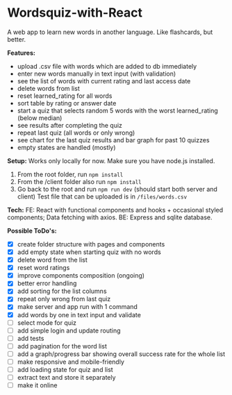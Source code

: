 # Wordsquiz-with-React
A web app to learn new words in another language. Like flashcards, but better.

**Features:**
- upload .csv file with words which are added to db immediately
- enter new words manually in text input (with validation)
- see the list of words with current rating and last access date
- delete words from list
- reset learned_rating for all words
- sort table by rating or answer date
- start a quiz that selects random 5 words with the worst learned_rating (below median)
- see results after completing the quiz
- repeat last quiz (all words or only wrong)
- see chart for the last quiz results and bar graph for past 10 quizzes
- empty states are handled (mostly)

**Setup:**
Works only locally for now. Make sure you have node.js installed.
1) From the root folder, run `npm install`
2) From the /client folder also run `npm install`
3) Go back to the root and run `npm run dev` (should start both server and client) 
Test file that can be uploaded is in `/files/words.csv`

**Tech:**
FE: React with functional components and hooks + occasional styled components; Data fetching with axios.
BE: Express and sqlite database.

**Possible ToDo's:**
- [x] create folder structure with pages and components
- [x] add empty state when starting quiz with no words
- [x] delete word from the list
- [x] reset word ratings
- [x] improve components composition (ongoing)
- [x] better error handling
- [x] add sorting for the list columns
- [x] repeat only wrong from last quiz
- [x] make server and app run with 1 command
- [x] add words by one in text input and validate
- [ ] select mode for quiz
- [ ] add simple login and update routing
- [ ] add tests
- [ ] add pagination for the word list
- [ ] add a graph/progress bar showing overall success rate for the whole list
- [ ] make responsive and mobile-friendly
- [ ] add loading state for quiz and list
- [ ] extract text and store it separately
- [ ] make it online
